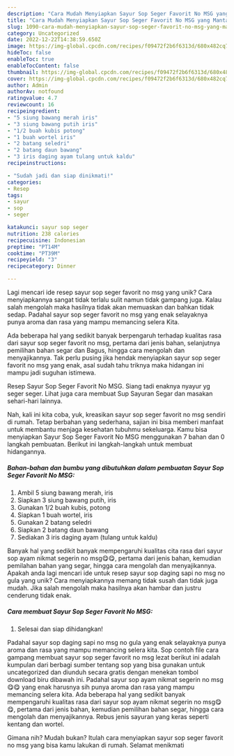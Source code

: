 ```yaml
---
description: "Cara Mudah Menyiapkan Sayur Sop Seger Favorit No MSG yang Mantap"
title: "Cara Mudah Menyiapkan Sayur Sop Seger Favorit No MSG yang Mantap"
slug: 1090-cara-mudah-menyiapkan-sayur-sop-seger-favorit-no-msg-yang-mantap
category: Uncategorized
date: 2022-12-22T14:38:59.650Z
image: https://img-global.cpcdn.com/recipes/f09472f2b6f6313d/680x482cq70/sayur-sop-seger-favorit-no-msg-foto-resep-utama.jpg
hideToc: false
enableToc: true
enableTocContent: false
thumbnail: https://img-global.cpcdn.com/recipes/f09472f2b6f6313d/680x482cq70/sayur-sop-seger-favorit-no-msg-foto-resep-utama.jpg
cover: https://img-global.cpcdn.com/recipes/f09472f2b6f6313d/680x482cq70/sayur-sop-seger-favorit-no-msg-foto-resep-utama.jpg
author: Admin
authorAv: notfound
ratingvalue: 4.7
reviewcount: 16
recipeingredient:
- "5 siung bawang merah iris"
- "3 siung bawang putih iris"
- "1/2 buah kubis potong"
- "1 buah wortel iris"
- "2 batang seledri"
- "2 batang daun bawang"
- "3 iris daging ayam tulang untuk kaldu"
recipeinstructions:

- "Sudah jadi dan siap dinikmati!"
categories:
- Resep
tags:
- sayur
- sop
- seger

katakunci: sayur sop seger 
nutrition: 238 calories
recipecuisine: Indonesian
preptime: "PT14M"
cooktime: "PT39M"
recipeyield: "3"
recipecategory: Dinner

---
```





Lagi mencari ide resep sayur sop seger favorit no msg yang unik? Cara menyiapkannya sangat tidak terlalu sulit namun tidak gampang juga. Kalau salah mengolah maka hasilnya tidak akan memuaskan dan bahkan tidak sedap. Padahal sayur sop seger favorit no msg yang enak selayaknya punya aroma dan rasa yang mampu memancing selera Kita.





Ada beberapa hal yang sedikit banyak berpengaruh terhadap kualitas rasa dari sayur sop seger favorit no msg, pertama dari jenis bahan, selanjutnya pemilihan bahan segar dan Bagus, hingga cara mengolah dan menyajikannya. Tak perlu pusing jika hendak menyiapkan sayur sop seger favorit no msg yang enak,      asal sudah tahu triknya maka hidangan ini mampu jadi suguhan istimewa.














Resep Sayur Sop Seger Favorit No MSG. Siang tadi enaknya nyayur yg seger seger. Lihat juga cara membuat Sup Sayuran Segar dan masakan sehari-hari lainnya.






Nah, kali ini kita coba, yuk, kreasikan sayur sop seger favorit no msg sendiri di rumah. Tetap berbahan yang sederhana, sajian ini bisa memberi manfaat untuk membantu menjaga kesehatan tubuhmu sekeluarga. Kamu bisa menyiapkan Sayur Sop Seger Favorit No MSG menggunakan 7 bahan dan 0 langkah pembuatan. Berikut ini langkah-langkah untuk membuat hidangannya.

<!--inarticleads1-->

##### Bahan-bahan dan bumbu yang dibutuhkan dalam pembuatan Sayur Sop Seger Favorit No MSG:

1. Ambil 5 siung bawang merah, iris
1. Siapkan 3 siung bawang putih, iris
1. Gunakan 1/2 buah kubis, potong
1. Siapkan 1 buah wortel, iris
1. Gunakan 2 batang seledri
1. Siapkan 2 batang daun bawang
1. Sediakan 3 iris daging ayam (tulang untuk kaldu)


Banyak hal yang sedikit banyak mempengaruhi kualitas cita rasa dari sayur sop ayam nikmat segerin no msg😋😋, pertama dari jenis bahan, kemudian pemilahan bahan yang segar, hingga cara mengolah dan menyajikannya. Apakah anda lagi mencari ide untuk resep sayur sop daging sapi no msg no gula yang unik? Cara menyiapkannya memang tidak susah dan tidak juga mudah. Jika salah mengolah maka hasilnya akan hambar dan justru cenderung tidak enak. 

<!--inarticleads2-->

##### Cara membuat Sayur Sop Seger Favorit No MSG:


1. Selesai dan siap dihidangkan!

Padahal sayur sop daging sapi no msg no gula yang enak selayaknya punya aroma dan rasa yang mampu memancing selera kita. Sop contoh file cara gampang membuat sayur sop seger favorit no msg lezat berikut ini adalah kumpulan dari berbagi sumber tentang sop yang bisa gunakan untuk uncategorized dan diunduh secara gratis dengan menekan tombol download biru dibawah ini. Padahal sayur sop ayam nikmat segerin no msg😋😋 yang enak harusnya sih punya aroma dan rasa yang mampu memancing selera kita. Ada beberapa hal yang sedikit banyak mempengaruhi kualitas rasa dari sayur sop ayam nikmat segerin no msg😋😋, pertama dari jenis bahan, kemudian pemilihan bahan segar, hingga cara mengolah dan menyajikannya. Rebus jenis sayuran yang keras seperti kentang dan wortel. 

Gimana nih? Mudah bukan? Itulah cara menyiapkan sayur sop seger favorit no msg yang bisa kamu lakukan di rumah. Selamat menikmati
